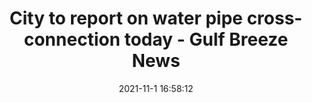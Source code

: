 ---
"title": "City to report on water pipe cross-connection today - Gulf Breeze News"
"date": "2021-11-1 16:58:12"
"feed_name": "GOOGLENEWSCONSTRUCTION"
"feed_website": "https://news.google.com/search?q=construction%2Bincident&hl=en-US&gl=US&ceid=US:en"
"feed_rss": "https://news.google.com/rss/search?q=construction%2Bincident&hl=en-US&gl=US&ceid=US:en"
"link": "https://news.gulfbreezenews.com/articles/city-to-report-on-water-pipe-cross-connection-today/"
"source": "{'href': 'https://news.gulfbreezenews.com', 'title': 'Gulf Breeze News'}"
"file": "_posts/2021-1-1-d23805a51b19d1ab7ea8ab6a3ed1f6fbf5f004b8.md"
"accident": "1"
"drilling": "0"
"dead": "0"
"injured": "0"
"arrested": "0"
"place": "unknown place"
"where": "unknown site"
"causes": "unknown"
"place_uri": "unknown place"
---